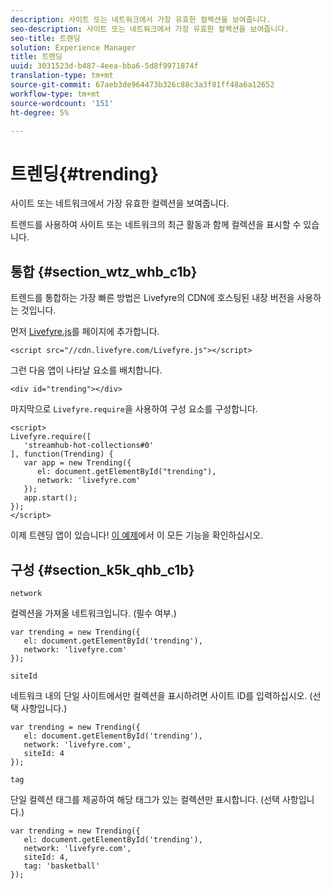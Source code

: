 ```yaml
---
description: 사이트 또는 네트워크에서 가장 유효한 컬렉션을 보여줍니다.
seo-description: 사이트 또는 네트워크에서 가장 유효한 컬렉션을 보여줍니다.
seo-title: 트렌딩
solution: Experience Manager
title: 트렌딩
uuid: 3031523d-b487-4eea-bba6-5d8f9971874f
translation-type: tm+mt
source-git-commit: 67aeb3de964473b326c88c3a3f81ff48a6a12652
workflow-type: tm+mt
source-wordcount: '151'
ht-degree: 5%

---
```



# 트렌딩{#trending}

사이트 또는 네트워크에서 가장 유효한 컬렉션을 보여줍니다.

트렌드를 사용하여 사이트 또는 네트워크의 최근 활동과 함께 컬렉션을 표시할 수 있습니다.

## 통합 {#section_wtz_whb_c1b}

트렌드를 통합하는 가장 빠른 방법은 Livefyre의 CDN에 호스팅된 내장 버전을 사용하는 것입니다.

먼저 [Livefyre.js](https://github.com/Livefyre/Livefyre.js)를 페이지에 추가합니다.

```
<script src="//cdn.livefyre.com/Livefyre.js"></script> 
```

그런 다음 앱이 나타날 요소를 배치합니다.

```
<div id="trending"></div>
```

마지막으로 `Livefyre.require`을 사용하여 구성 요소를 구성합니다.

```
<script> 
Livefyre.require([ 
   'streamhub-hot-collections#0' 
], function(Trending) {     
   var app = new Trending({ 
      el: document.getElementById("trending"), 
      network: 'livefyre.com' 
   }); 
   app.start(); 
}); 
</script>
```

이제 트렌딩 앱이 있습니다! [이 예제](https://codepen.io/gobengo/pen/GijEy)에서 이 모든 기능을 확인하십시오.

## 구성 {#section_k5k_qhb_c1b}

`network`

컬렉션을 가져올 네트워크입니다. (필수 여부.)

```
var trending = new Trending({ 
   el: document.getElementById('trending'), 
   network: 'livefyre.com' 
});
```

`siteId`

네트워크 내의 단일 사이트에서만 컬렉션을 표시하려면 사이트 ID를 입력하십시오. (선택 사항입니다.)

```
var trending = new Trending({ 
   el: document.getElementById('trending'), 
   network: 'livefyre.com', 
   siteId: 4 
});
```

`tag`

단일 컬렉션 태그를 제공하여 해당 태그가 있는 컬렉션만 표시합니다. (선택 사항입니다.)

```
var trending = new Trending({ 
   el: document.getElementById('trending'), 
   network: 'livefyre.com', 
   siteId: 4, 
   tag: 'basketball' 
});
```

